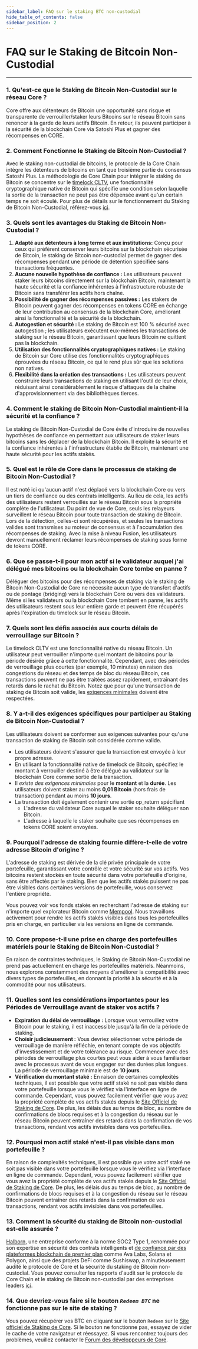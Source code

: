 ```yaml
---
sidebar_label: FAQ sur le staking BTC non-custodial
hide_table_of_contents: false
sidebar_position: 2
---
```


# FAQ sur le Staking de Bitcoin Non-Custodial

---

### 1\. Qu'est-ce que le Staking de Bitcoin Non-Custodial sur le réseau Core ?

Core offre aux détenteurs de Bitcoin une opportunité sans risque et transparente de verrouiller/staker leurs Bitcoins sur le réseau Bitcoin sans renoncer à la garde de leurs actifs Bitcoin. En retour, ils peuvent participer à la sécurité de la blockchain Core via Satoshi Plus et gagner des récompenses en CORE.

### 2\. Comment Fonctionne le Staking de Bitcoin Non-Custodial ?

Avec le staking non-custodial de bitcoins, le protocole de la Core Chain intègre les détenteurs de bitcoins en tant que troisième partie du consensus Satoshi Plus. La méthodologie de Core Chain pour intégrer le staking de Bitcoin se concentre sur le [timelock CLTV](https://en.bitcoin.it/wiki/Timelock#CheckLockTimeVerify), une fonctionnalité cryptographique native de Bitcoin qui spécifie une condition selon laquelle la sortie de la transaction ne peut pas être dépensée avant qu'un certain temps ne soit écoulé. Pour plus de détails sur le fonctionnement du Staking de Bitcoin Non-Custodial, référez-vous [ici](https://docs.google.com/document/d/1DfhLwMfANGYhcJe4UiyRJxpw1FvFX6k-QQK4cMYYOls/edit?tab=t.0#heading=h.1i3v4ioboaxe).

### 3\. Quels sont les avantages du Staking de Bitcoin Non-Custodial ?

1. **Adapté aux détenteurs à long terme et aux institutions:** Conçu pour ceux qui préfèrent conserver leurs bitcoins sur la blockchain sécurisée de Bitcoin, le staking de Bitcoin non-custodial permet de gagner des récompenses pendant une période de détention spécifiée sans transactions fréquentes.
2. **Aucune nouvelle hypothèse de confiance :** Les utilisateurs peuvent staker leurs bitcoins directement sur la blockchain Bitcoin, maintenant la haute sécurité et la confiance inhérentes à l'infrastructure robuste de Bitcoin sans transférer les actifs hors chaîne.
3. **Possibilité de gagner des récompenses passives :** Les stakers de Bitcoin peuvent gagner des récompenses en tokens CORE en échange de leur contribution au consensus de la blockchain Core, améliorant ainsi la fonctionnalité et la sécurité de la blockchain.
4. **Autogestion et sécurité :** Le staking de Bitcoin est 100 % sécurisé avec autogestion ; les utilisateurs exécutent eux-mêmes les transactions de staking sur le réseau Bitcoin, garantissant que leurs Bitcoin ne quittent pas la blockchain.
5. **Utilisation des fonctionnalités cryptographiques natives :** Le staking de Bitcoin sur Core utilise des fonctionnalités cryptographiques éprouvées du réseau Bitcoin, ce qui le rend plus sûr que les solutions non natives.
6. **Flexibilité dans la création des transactions :** Les utilisateurs peuvent construire leurs transactions de staking en utilisant l'outil de leur choix, réduisant ainsi considérablement le risque d'attaques de la chaîne d'approvisionnement via des bibliothèques tierces.

### 4\. Comment le staking de Bitcoin Non-Custodial maintient-il la sécurité et la confiance ?

Le staking de Bitcoin Non-Custodial de Core évite d'introduire de nouvelles hypothèses de confiance en permettant aux utilisateurs de staker leurs bitcoins sans les déplacer de la blockchain Bitcoin. Il exploite la sécurité et la confiance inhérentes à l'infrastructure établie de Bitcoin, maintenant une haute sécurité pour les actifs stakés.

### 5\. Quel est le rôle de Core dans le processus de staking de Bitcoin Non-Custodial ?

Il est noté ici qu'aucun actif n'est déplacé vers la blockchain Core ou vers un tiers de confiance ou des contrats intelligents. Au lieu de cela, les actifs des utilisateurs restent verrouillés sur le réseau Bitcoin sous la propriété complète de l'utilisateur. Du point de vue de Core, seuls les relayeurs surveillent le réseau Bitcoin pour toute transaction de staking de Bitcoin. Lors de la détection, celles-ci sont récupérées, et seules les transactions valides sont transmises au moteur de consensus et à l'accumulation des récompenses de staking. Avec la mise à niveau Fusion, les utilisateurs devront manuellement réclamer leurs récompenses de staking sous forme de tokens CORE.

### 6\. Que se passe-t-il pour mon actif si le validateur auquel j'ai délégué mes bitcoins ou la blockchain Core tombe en panne ?

Déléguer des bitcoins pour des récompenses de staking via le staking de Bitcoin Non-Custodial de Core ne nécessite aucun type de transfert d'actifs ou de pontage (bridging) vers la blockchain Core ou vers des validateurs. Même si les validateurs ou la blockchain Core tombent en panne, les actifs des utilisateurs restent sous leur entière garde et peuvent être récupérés après l'expiration du timelock sur le réseau Bitcoin.

### 7\. Quels sont les défis associés aux courts délais de verrouillage sur Bitcoin ?

Le timelock CLTV est une fonctionnalité native du réseau Bitcoin. Un utilisateur peut verrouiller n'importe quel montant de bitcoins pour la période désirée grâce à cette fonctionnalité. Cependant, avec des périodes de verrouillage plus courtes (par exemple, 10 minutes) en raison des congestions du réseau et des temps de bloc du réseau Bitcoin, ces transactions peuvent ne pas être traitées assez rapidement, entraînant des retards dans le rachat du Bitcoin. Notez que pour qu'une transaction de staking de Bitcoin soit valide, les [exigences minimales](https://docs.google.com/document/d/1DfhLwMfANGYhcJe4UiyRJxpw1FvFX6k-QQK4cMYYOls/edit?tab=t.0#heading=h.mwjq55dgslw5) doivent être respectées.

### 8\. Y a-t-il des exigences spécifiques pour participer au Staking de Bitcoin Non-Custodial ?

Les utilisateurs doivent se conformer aux exigences suivantes pour qu'une transaction de staking de Bitcoin soit considérée comme valide.

- Les utilisateurs doivent s'assurer que la transaction est envoyée à leur propre adresse.
- En utilisant la fonctionnalité native de timelock de Bitcoin, spécifiez le montant à verrouiller destiné à être délégué au validateur sur la blockchain Core comme sortie de la transaction.
- Il _existe des exigences_ _minimales_ pour le **montant** et la **durée**. Les utilisateurs doivent staker au moins **0,01 Bitcoin** (hors frais de transaction) pendant au moins **10 jours**.
- La transaction doit également contenir une sortie op\_return spécifiant
  - L'adresse du validateur Core auquel le staker souhaite déléguer son Bitcoin.
  - L'adresse à laquelle le staker souhaite que ses récompenses en tokens CORE soient envoyées.

### 9\. Pourquoi l'adresse de staking fournie diffère-t-elle de votre adresse Bitcoin d'origine ?

L'adresse de staking est dérivée de la clé privée principale de votre portefeuille, garantissant votre contrôle et votre sécurité sur vos actifs. Vos bitcoins restent stockés en toute sécurité dans votre portefeuille d'origine, sans être affectés par le staking. Bien que les actifs stakés puissent ne pas être visibles dans certaines versions de portefeuille, vous conservez l'entière propriété.

Vous pouvez voir vos fonds stakés en recherchant l'adresse de staking sur n'importe quel explorateur Bitcoin comme [Mempool](https://mempool.space/). Nous travaillons activement pour rendre les actifs stakés visibles dans tous les portefeuilles pris en charge, en particulier via les versions en ligne de commande.

### 10\. Core propose-t-il une prise en charge des portefeuilles matériels pour le Staking de Bitcoin Non-Custodial ?

En raison de contraintes techniques, le Staking de Bitcoin Non-Custodial ne prend pas actuellement en charge les portefeuilles matériels. Néanmoins, nous explorons constamment des moyens d'améliorer la compatibilité avec divers types de portefeuilles, en donnant la priorité à la sécurité et à la commodité pour nos utilisateurs.

### 11\. Quelles sont les considérations importantes pour les Périodes de Verrouillage avant de staker vos actifs ?

- **Expiration du délai de verrouillage :** Lorsque vous verrouillez votre Bitcoin pour le staking, il est inaccessible jusqu'à la fin de la période de staking.
- **Choisir judicieusement :** Vous devriez sélectionner votre période de verrouillage de manière réfléchie, en tenant compte de vos objectifs d'investissement et de votre tolérance au risque. Commencer avec des périodes de verrouillage plus courtes peut vous aider à vous familiariser avec le processus avant de vous engager sur des durées plus longues. La période de verrouillage minimale est de **10 jours**.
- **Vérification du montant staké :** En raison de certaines complexités techniques, il est possible que votre actif staké ne soit pas visible dans votre portefeuille lorsque vous le vérifiez via l'interface en ligne de commande. Cependant, vous pouvez facilement vérifier que vous avez la propriété complète de vos actifs stakés depuis le [Site Officiel de Staking de Core](https://stake.coredao.org/). De plus, les délais dus au temps de bloc, au nombre de confirmations de blocs requises et à la congestion du réseau sur le réseau Bitcoin peuvent entraîner des retards dans la confirmation de vos transactions, rendant vos actifs invisibles dans vos portefeuilles.

### 12\. Pourquoi mon actif staké n'est-il pas visible dans mon portefeuille ?

En raison de complexités techniques, il est possible que votre actif staké ne soit pas visible dans votre portefeuille lorsque vous le vérifiez via l'interface en ligne de commande. Cependant, vous pouvez facilement vérifier que vous avez la propriété complète de vos actifs stakés depuis le [Site Officiel de Staking de Core](https://stake.coredao.org/). De plus, les délais dus au temps de bloc, au nombre de confirmations de blocs requises et à la congestion du réseau sur le réseau Bitcoin peuvent entraîner des retards dans la confirmation de vos transactions, rendant vos actifs invisibles dans vos portefeuilles.

### 13\. Comment la sécurité du staking de Bitcoin non-custodial est-elle assurée ?

[Halborn](https://www.halborn.com/), une entreprise conforme à la norme SOC2 Type 1, renommée pour son expertise en sécurité des contrats intelligents et [de confiance par des plateformes blockchain de premier plan](https://www.halborn.com/about/who-trusts-us) comme Ava Labs, Solana et Polygon, ainsi que des projets DeFi comme Sushiswap, a minutieusement audité le protocole de Core et la sécurité du staking de Bitcoin non-custodial. Vous pouvez consulter les rapports d'audit sur le protocole de Core Chain et le staking de Bitcoin non-custodial par des entreprises leaders [ici](https://docs.coredao.org/docs/Learn/audit).

### 14\. Que devriez-vous faire si le bouton _`Redeem BTC`_ ne fonctionne pas sur le site de staking ?

Vous pouvez récupérer vos BTC en cliquant sur le bouton `Redeem` sur le [Site officiel de Staking de Core](https://stake.coredao.org/). Si le bouton ne fonctionne pas, essayez de vider le cache de votre navigateur et réessayez. Si vous rencontrez toujours des problèmes, veuillez contacter le [Forum des développeurs de Core](https://forum.coredao.org/).
